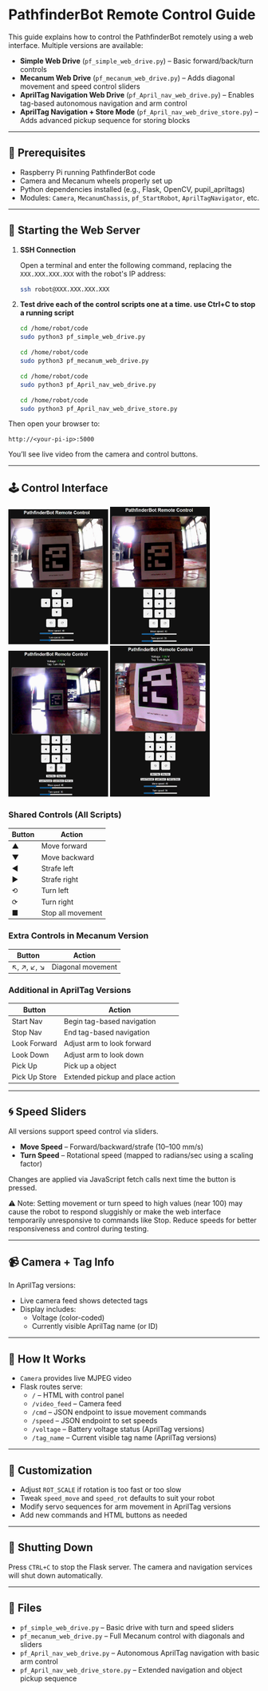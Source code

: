 # PathfinderBot Remote Control Guide

This guide explains how to control the PathfinderBot remotely using a web interface. Multiple versions are available:

- **Simple Web Drive** (`pf_simple_web_drive.py`) – Basic forward/back/turn controls
- **Mecanum Web Drive** (`pf_mecanum_web_drive.py`) – Adds diagonal movement and speed control sliders
- **AprilTag Navigation Web Drive** (`pf_April_nav_web_drive.py`) – Enables tag-based autonomous navigation and arm control
- **AprilTag Navigation + Store Mode** (`pf_April_nav_web_drive_store.py`) – Adds advanced pickup sequence for storing blocks

---

## 🧰 Prerequisites

- Raspberry Pi running PathfinderBot code
- Camera and Mecanum wheels properly set up
- Python dependencies installed (e.g., Flask, OpenCV, pupil_apriltags)
- Modules: `Camera`, `MecanumChassis`, `pf_StartRobot`, `AprilTagNavigator`, etc.

---

## 🚀 Starting the Web Server

1. **SSH Connection**

   Open a terminal and enter the following command, replacing the `XXX.XXX.XXX.XXX` with the robot's IP address:
   ```bash
   ssh robot@XXX.XXX.XXX.XXX
   ```

2. **Test drive each of the control scripts one at a time.  use Ctrl+C to stop a running script**
   ```bash
   cd /home/robot/code
   sudo python3 pf_simple_web_drive.py
   ```
   
   
   ```bash
   cd /home/robot/code
   sudo python3 pf_mecanum_web_drive.py
   ```
   
   
   ```bash
   cd /home/robot/code
   sudo python3 pf_April_nav_web_drive.py
   ```
   
   
   ```bash
   cd /home/robot/code
   sudo python3 pf_April_nav_web_drive_store.py
   ```

Then open your browser to:

```
http://<your-pi-ip>:5000
```

You’ll see live video from the camera and control buttons.

---

## 🕹️ Control Interface

  <img src="/zzimages/pf_simple_web_drive.jpg" width="200" >   <img src="/zzimages/pf_mecanum_web_drive.jpg" width="200" >   <img src="/zzimages/pf_April_nav_web_drive.jpg" width="200" >   <img src="/zzimages/pf_April_nav_web_drive_store.jpg" width="200" > 


### Shared Controls (All Scripts)

| Button         | Action               |
|----------------|----------------------|
| ▲              | Move forward         |
| ▼              | Move backward        |
| ◀              | Strafe left          |
| ▶              | Strafe right         |
| ⟲              | Turn left            |
| ⟳              | Turn right           |
| ■              | Stop all movement    |

### Extra Controls in Mecanum Version

| Button         | Action                          |
|----------------|----------------------------------|
| ↖, ↗, ↙, ↘     | Diagonal movement               |

### Additional in AprilTag Versions

| Button         | Action                          |
|----------------|----------------------------------|
| Start Nav      | Begin tag-based navigation       |
| Stop Nav       | End tag-based navigation         |
| Look Forward   | Adjust arm to look forward       |
| Look Down      | Adjust arm to look down          |
| Pick Up        | Pick up a object        |
| Pick Up Store  | Extended pickup and place action |

---

## 🌀 Speed Sliders

All versions support speed control via sliders.

- **Move Speed** – Forward/backward/strafe (10–100 mm/s)
- **Turn Speed** – Rotational speed (mapped to radians/sec using a scaling factor)

Changes are applied via JavaScript fetch calls next time the button is pressed.

⚠️ Note: Setting movement or turn speed to high values (near 100) may cause the robot to respond sluggishly or make the web interface temporarily unresponsive to commands like Stop. Reduce speeds for better responsiveness and control during testing. 



---

## 📹 Camera + Tag Info

In AprilTag versions:

- Live camera feed shows detected tags
- Display includes:
  - Voltage (color-coded)
  - Currently visible AprilTag name (or ID)

---

## 🧠 How It Works

- `Camera` provides live MJPEG video
- Flask routes serve:
  - `/` – HTML with control panel
  - `/video_feed` – Camera feed
  - `/cmd` – JSON endpoint to issue movement commands
  - `/speed` – JSON endpoint to set speeds
  - `/voltage` – Battery voltage status (AprilTag versions)
  - `/tag_name` – Current visible tag name (AprilTag versions)

---

## 🧪 Customization

- Adjust `ROT_SCALE` if rotation is too fast or too slow
- Tweak `speed_move` and `speed_rot` defaults to suit your robot
- Modify servo sequences for arm movement in AprilTag versions
- Add new commands and HTML buttons as needed

---

## 🛑 Shutting Down

Press `CTRL+C` to stop the Flask server. The camera and navigation services will shut down automatically.

---

## 📁 Files

- `pf_simple_web_drive.py` – Basic drive with turn and speed sliders
- `pf_mecanum_web_drive.py` – Full Mecanum control with diagonals and sliders
- `pf_April_nav_web_drive.py` – Autonomous AprilTag navigation with basic arm control
- `pf_April_nav_web_drive_store.py` – Extended navigation and object pickup sequence
